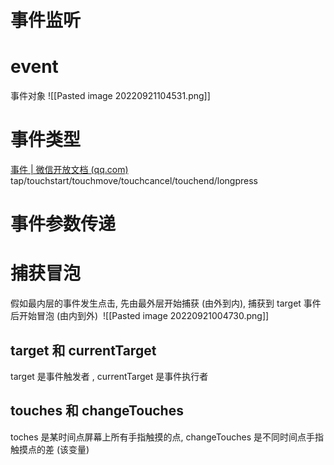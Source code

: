 # 事件监听

# event
事件对象
![[Pasted image 20220921104531.png]]

# 事件类型
[事件 | 微信开放文档 (qq.com)](https://developers.weixin.qq.com/miniprogram/dev/framework/view/wxml/event.html)
tap/touchstart/touchmove/touchcancel/touchend/longpress

# 事件参数传递

# 捕获冒泡
假如最内层的事件发生点击, 先由最外层开始捕获 (由外到内), 捕获到 target 事件后开始冒泡 (由内到外)
 ![[Pasted image 20220921004730.png]]
## target 和 currentTarget
target 是事件触发者 , currentTarget 是事件执行者 
## touches 和 changeTouches
toches 是某时间点屏幕上所有手指触摸的点, changeTouches 是不同时间点手指触摸点的差 (该变量)



